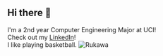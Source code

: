 ## Hi there 👋

I'm a 2nd year Computer Engineering Major at UCI!  
Check out my [LinkedIn](www.linkedin.com/in/linjonathan001/)!  
I like playing basketball. 
![Rukawa](https://github.com/user-attachments/assets/50ddca1a-d46a-4686-a299-e4f52ecd0a15)


<!--
**jonnylin22/jonnylin22** is a ✨ _special_ ✨ repository because its `README.md` (this file) appears on your GitHub profile.

Here are some ideas to get you started:

- 🔭 I’m currently working on ...
- 🌱 I’m currently learning ...
- 👯 I’m looking to collaborate on ...
- 🤔 I’m looking for help with ...
- 💬 Ask me about ...
- 📫 How to reach me: ...
- 😄 Pronouns: ...
- ⚡ Fun fact: ...
-->
